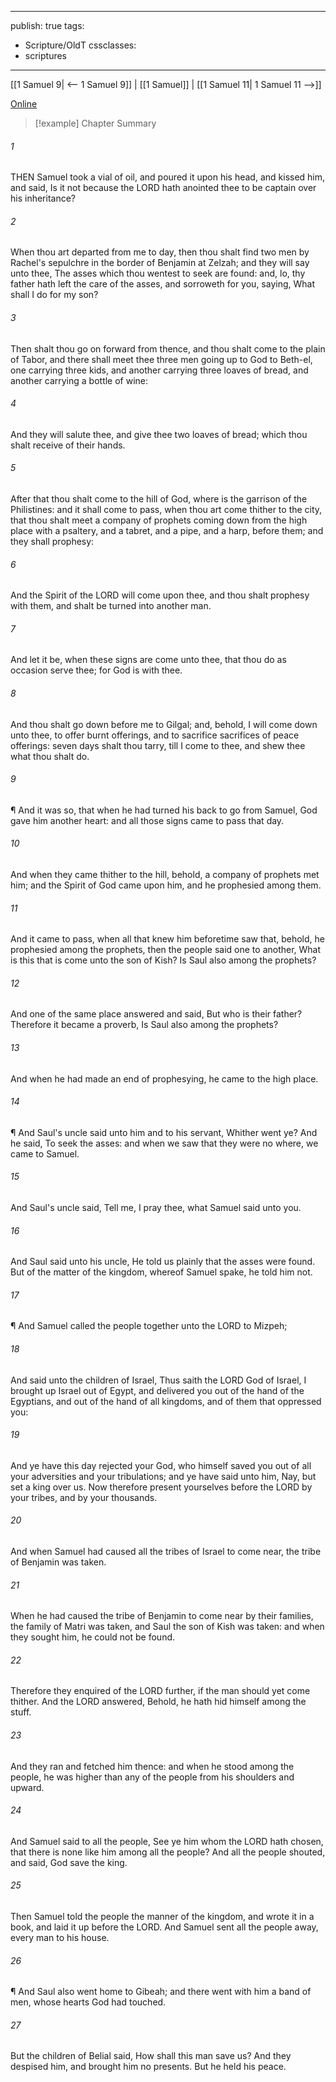 

---
publish: true
tags:
  - Scripture/OldT
cssclasses:
  - scriptures
---
[[1 Samuel 9| <-- 1 Samuel 9]] | [[1 Samuel]] | [[1 Samuel 11| 1 Samuel 11 -->]]

[Online](https://churchofjesuschrist.org/study/scriptures/ot/1-sam/10?lang=eng)

>[!example] Chapter Summary
>
###### 1
THEN Samuel took a vial of oil, and poured it upon his head, and kissed him, and said, Is it not because the LORD hath anointed thee to be captain over his inheritance?
###### 2
When thou art departed from me to day, then thou shalt find two men by Rachel's sepulchre in the border of Benjamin at Zelzah; and they will say unto thee, The asses which thou wentest to seek are found: and, lo, thy father hath left the care of the asses, and sorroweth for you, saying, What shall I do for my son?
###### 3
Then shalt thou go on forward from thence, and thou shalt come to the plain of Tabor, and there shall meet thee three men going up to God to Beth-el, one carrying three kids, and another carrying three loaves of bread, and another carrying a bottle of wine:
###### 4
And they will salute thee, and give thee two loaves of bread; which thou shalt receive of their hands.
###### 5
After that thou shalt come to the hill of God, where is the garrison of the Philistines: and it shall come to pass, when thou art come thither to the city, that thou shalt meet a company of prophets coming down from the high place with a psaltery, and a tabret, and a pipe, and a harp, before them; and they shall prophesy:
###### 6
And the Spirit of the LORD will come upon thee, and thou shalt prophesy with them, and shalt be turned into another man.
###### 7
And let it be, when these signs are come unto thee, that thou do as occasion serve thee; for God is with thee.
###### 8
And thou shalt go down before me to Gilgal; and, behold, I will come down unto thee, to offer burnt offerings, and to sacrifice sacrifices of peace offerings: seven days shalt thou tarry, till I come to thee, and shew thee what thou shalt do.
###### 9
¶ And it was so, that when he had turned his back to go from Samuel, God gave him another heart: and all those signs came to pass that day.
###### 10
And when they came thither to the hill, behold, a company of prophets met him; and the Spirit of God came upon him, and he prophesied among them.
###### 11
And it came to pass, when all that knew him beforetime saw that, behold, he prophesied among the prophets, then the people said one to another, What is this that is come unto the son of Kish?  Is Saul also among the prophets?
###### 12
And one of the same place answered and said, But who is their father?  Therefore it became a proverb, Is Saul also among the prophets?
###### 13
And when he had made an end of prophesying, he came to the high place.
###### 14
¶ And Saul's uncle said unto him and to his servant, Whither went ye?  And he said, To seek the asses: and when we saw that they were no where, we came to Samuel.
###### 15
And Saul's uncle said, Tell me, I pray thee, what Samuel said unto you.
###### 16
And Saul said unto his uncle, He told us plainly that the asses were found.  But of the matter of the kingdom, whereof Samuel spake, he told him not.
###### 17
¶ And Samuel called the people together unto the LORD to Mizpeh;
###### 18
And said unto the children of Israel, Thus saith the LORD God of Israel, I brought up Israel out of Egypt, and delivered you out of the hand of the Egyptians, and out of the hand of all kingdoms, and of them that oppressed you:
###### 19
And ye have this day rejected your God, who himself saved you out of all your adversities and your tribulations; and ye have said unto him, Nay, but set a king over us.  Now therefore present yourselves before the LORD by your tribes, and by your thousands.
###### 20
And when Samuel had caused all the tribes of Israel to come near, the tribe of Benjamin was taken.
###### 21
When he had caused the tribe of Benjamin to come near by their families, the family of Matri was taken, and Saul the son of Kish was taken: and when they sought him, he could not be found.
###### 22
Therefore they enquired of the LORD further, if the man should yet come thither.  And the LORD answered, Behold, he hath hid himself among the stuff.
###### 23
And they ran and fetched him thence: and when he stood among the people, he was higher than any of the people from his shoulders and upward.
###### 24
And Samuel said to all the people, See ye him whom the LORD hath chosen, that there is none like him among all the people? And all the people shouted, and said, God save the king.
###### 25
Then Samuel told the people the manner of the kingdom, and wrote it in a book, and laid it up before the LORD.  And Samuel sent all the people away, every man to his house.
###### 26
¶ And Saul also went home to Gibeah; and there went with him a band of men, whose hearts God had touched.
###### 27
But the children of Belial said, How shall this man save us? And they despised him, and brought him no presents.  But he held his peace.



